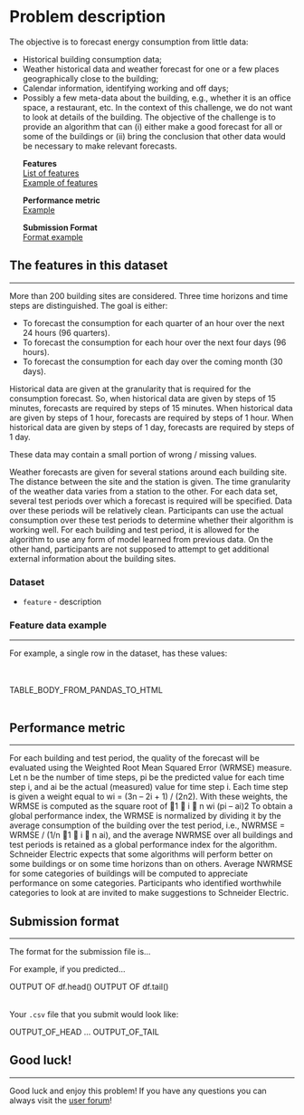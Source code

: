 # Problem description

The objective is to forecast energy consumption from little data:
 - Historical building consumption data;
 - Weather historical data and weather forecast for one or a few places geographically close to the building;
 - Calendar information, identifying working and off days;
 - Possibly a few meta-data about the building, e.g., whether it is an office space, a restaurant, etc.
In the context of this challenge, we do not want to look at details of the building.
The objective of the challenge is to provide an algorithm that can (i) either make a good forecast for all or some of the buildings or (ii) bring the conclusion that other data would be necessary to make relevant forecasts.


<div class="container">
	<div class="row">
		<div class="col-xs-3">
			<ul style="list-style: none">
				<li><strong>Features</strong></li>
				<li><a href="#features_list">List of features</a></li>
				<li><a href="#features_eg">Example of features</a></li>
			</ul>
		</div>
		<div class="col-xs-3">
			<ul style="list-style: none">
				<li><strong>Performance metric</strong></li>
				<li><a href="#metric">Example</a></li>
			</ul>
		</div>
		<div class="col-xs-3">
			<ul style="list-style: none">
				<li><strong>Submission Format</strong></li>
				<li><a href="#sub_values">Format example</a></li>
			</ul>
		</div>
	</div>
</div>

<a id="features_list"></a>

## The features in this dataset

-----

More than 200 building sites are considered. Three time horizons and time steps are distinguished. The goal is either:
 - To forecast the consumption for each quarter of an hour over the next 24 hours (96 quarters).
 - To forecast the consumption for each hour over the next four days (96 hours).
 - To forecast the consumption for each day over the coming month (30 days).

Historical data are given at the granularity that is required for the consumption forecast. So, when historical data are given by steps of 15 minutes, forecasts are required by steps of 15 minutes. When historical data are given by steps of 1 hour, forecasts are required by steps of 1 hour. When historical data are given by steps of 1 day, forecasts are required by steps of 1 day.

These data may contain a small portion of wrong / missing values.

Weather forecasts are given for several stations around each building site. The distance between the site and the station is given. The time granularity of the weather data varies from a station to the other.
For each data set, several test periods over which a forecast is required will be specified. Data over these periods will be relatively clean. Participants can use the actual consumption over these test periods to determine whether their algorithm is working well. For each building and test period, it is allowed for the algorithm to use any form of model learned from previous data. On the other hand, participants are not supposed to attempt to get additional external information about the building sites.


### Dataset
 * `feature` - description

<a id="features_eg"></a>

<div class="well">

<h3> Feature data example</h3>

<hr/>

For example, a single row in the dataset, has these values:

<br/>
<br/>

<table style="width:70%; margin-left:15%; margin-right:15%;" class="table">
  TABLE_BODY_FROM_PANDAS_TO_HTML
</table>

</div>

<a id="metric"></a>

## Performance metric

-----

For each building and test period, the quality of the forecast will be evaluated using the Weighted Root Mean Squared Error (WRMSE) measure. Let n be the number of time steps, pi be the predicted value for each time step i, and ai be the actual (measured) value for time step i. Each time step is given a weight equal to wi = (3n – 2i + 1) / (2n2). With these weights, the WRMSE is computed as the square root of 1  i  n wi (pi – ai)2
To obtain a global performance index, the WRMSE is normalized by dividing it by the average consumption of the building over the test period, i.e., NWRMSE = WRMSE / (1/n 1  i  n ai), and the average NWRMSE over all buildings and test periods is retained as a global performance index for the algorithm.
Schneider Electric expects that some algorithms will perform better on some buildings or on some time horizons than on others. Average NWRMSE for some categories of buildings will be computed to appreciate performance on some categories. Participants who identified worthwhile categories to look at are invited to make suggestions to Schneider Electric.


## Submission format

-----

The format for the submission file is...

<a id="sub_values"></a>

<div class="well">

For example, if you predicted...

<table class="table">
 OUTPUT OF df.head()
 OUTPUT OF df.tail()
</table>

</div>

Your `.csv` file that you submit would look like:

OUTPUT_OF_HEAD
...
OUTPUT_OF_TAIL


## Good luck!

--------

Good luck and enjoy this problem! If you have any questions you can always visit the [user forum](http://community.drivendata.org/)!

